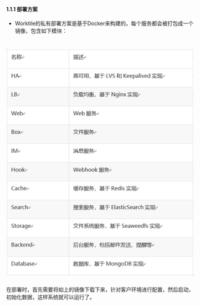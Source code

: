 #### **1.1.1 部署方案**
* Worktile的私有部署方案是基于Docker来构建的，每个服务都会被打包成一个镜像，包含如下模块：

# ![](/assets/1.1.png)

 
 在部署时，首先需要将如上的镜像下载下来，针对客户环境进行配置，然后启动，初始化数据，这样系统就可以运行了。
